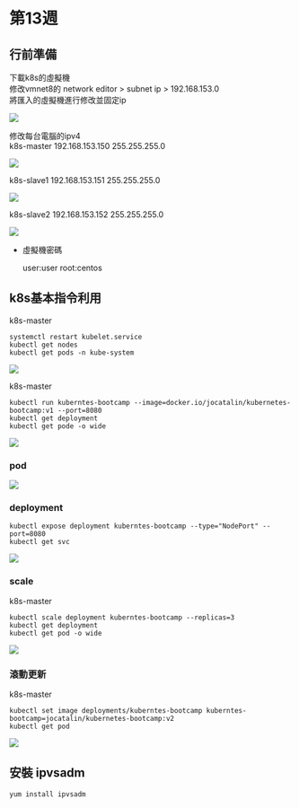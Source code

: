 # 第13週

## 行前準備

下載k8s的虛擬機    
修改vmnet8的 network editor > subnet ip > 192.168.153.0  
將匯入的虛擬機進行修改並固定ip 

<img src=".\pic\2022-11-29start1.png">

修改每台電腦的ipv4  
k8s-master 192.168.153.150 255.255.255.0  

<img src=".\pic\1662434642617.jpg">

k8s-slave1 192.168.153.151 255.255.255.0  

<img src=".\pic\1662434665348.jpg">

k8s-slave2 192.168.153.152 255.255.255.0

<img src=".\pic\1662434680964.jpg">


* 虛擬機密碼

    user:user
    root:centos


## k8s基本指令利用

k8s-master

    systemctl restart kubelet.service
    kubectl get nodes
    kubectl get pods -n kube-system

<img src=".\pic\2022-11-29k8smasterstart1-2.png">

k8s-master
 
    kubectl run kuberntes-bootcamp --image=docker.io/jocatalin/kubernetes-bootcamp:v1 --port=8080
    kubectl get deployment
    kubectl get pode -o wide

<img src=".\pic\2022-11-29test1.png">

### pod

<img src=".\pic\2022-11-29pod1.png">

### deployment

    kubectl expose deployment kuberntes-bootcamp --type="NodePort" --port=8080
    kubectl get svc

<img src=".\pic\2022-11-29deployment.png">

### scale

k8s-master

    kubectl scale deployment kuberntes-bootcamp --replicas=3
    kubectl get deployment
    kubectl get pod -o wide

<img src=".\pic\2022-11-29scale.png">

### 滾動更新

k8s-master

    kubectl set image deployments/kuberntes-bootcamp kuberntes-bootcamp=jocatalin/kubernetes-bootcamp:v2
    kubectl get pod

<img src=".\pic\2022-11-29scale.png">


## 安裝 ipvsadm

    yum install ipvsadm









